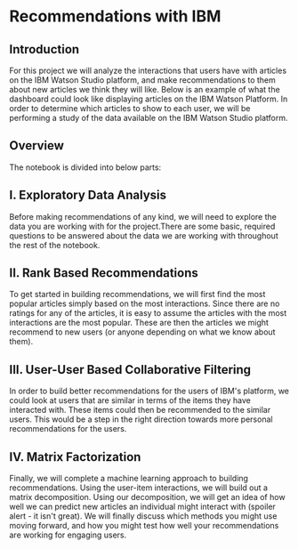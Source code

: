 # Recommendations with IBM
## Introduction
For this project we will analyze the interactions that users have with articles on the IBM Watson Studio platform, and make recommendations to them about new articles we think they will like. Below is an example of what the dashboard could look like displaying articles on the IBM Watson Platform.
In order to determine which articles to show to each user, we will be performing a study of the data available on the IBM Watson Studio platform.

## Overview
The notebook is divided into below parts:

## I. Exploratory Data Analysis
Before making recommendations of any kind, we will need to explore the data you are working with for the project.There are some basic, required questions to be answered about the data we are working with throughout the rest of the notebook.

## II. Rank Based Recommendations
To get started in building recommendations, we will first find the most popular articles simply based on the most interactions. Since there are no ratings for any of the articles, it is easy to assume the articles with the most interactions are the most popular. These are then the articles we might recommend to new users (or anyone depending on what we know about them).

## III. User-User Based Collaborative Filtering
In order to build better recommendations for the users of IBM's platform, we could look at users that are similar in terms of the items they have interacted with. These items could then be recommended to the similar users. This would be a step in the right direction towards more personal recommendations for the users.

## IV. Matrix Factorization
Finally, we will complete a machine learning approach to building recommendations. Using the user-item interactions, we will build out a matrix decomposition. Using our decomposition, we will get an idea of how well we can predict new articles an individual might interact with (spoiler alert - it isn't great). We will finally discuss which methods you might use moving forward, and how you might test how well your recommendations are working for engaging users.
